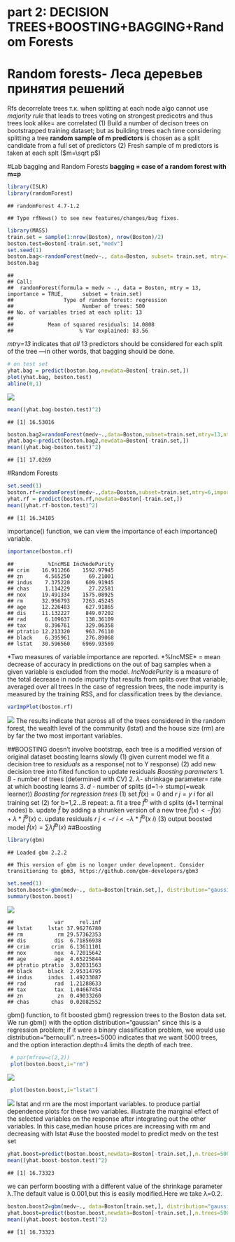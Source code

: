 part 2: DECISION TREES+BOOSTING+BAGGING+Random Forests
================

# Random forests- Леса деревьев принятия решений

Rfs decorrelate trees т.к. when splitting at each node algo cannot use
*majority rule* that leads to trees voting on strongest predicotrs and
thus trees look alike= are correlated (1) Build a number of decison
trees on bootstrapped training dataset; but as building trees each time
considering splitting a tree **random sample of m predictors** is chosen
as a split candidate from a full set of predictors (2) Fresh sample of m
predictors is taken at each splt ($m=\sqrt p$)

\#Lab bagging and Random Forests **bagging = case of a random forest
with m=p**

``` r
library(ISLR)
library(randomForest)
```

    ## randomForest 4.7-1.2

    ## Type rfNews() to see new features/changes/bug fixes.

``` r
library(MASS)
train.set = sample(1:nrow(Boston), nrow(Boston)/2)
boston.test=Boston[-train.set,"medv"]
set.seed(1)
boston.bag<-randomForest(medv~., data=Boston, subset= train.set, mtry=13, importance=TRUE)
boston.bag
```

    ## 
    ## Call:
    ##  randomForest(formula = medv ~ ., data = Boston, mtry = 13, importance = TRUE,      subset = train.set) 
    ##                Type of random forest: regression
    ##                      Number of trees: 500
    ## No. of variables tried at each split: 13
    ## 
    ##           Mean of squared residuals: 14.0808
    ##                     % Var explained: 83.56

*mtry=13* indicates that *all* 13 predictors should be considered for
each split of the tree —in other words, that bagging should be done.

``` r
# on test set 
yhat.bag = predict(boston.bag,newdata=Boston[-train.set,])
plot(yhat.bag, boston.test)
abline(0,1)
```

![](part2_DECISIONTREES_BOOSTING_BAGGING_RandomForests_files/figure-gfm/unnamed-chunk-2-1.png)<!-- -->

``` r
mean((yhat.bag-boston.test)^2)
```

    ## [1] 16.53016

``` r
boston.bag2=randomForest(medv~.,data=Boston,subset=train.set,mtry=13,ntree=25)
yhat.bag<-predict(boston.bag2,newdata=Boston[-train.set,])
mean((yhat.bag-boston.test)^2)
```

    ## [1] 17.0269

\#Random Forests

``` r
set.seed(1)
boston.rf=randomForest(medv~.,data=Boston,subset=train.set,mtry=6,importance=TRUE)
yhat.rf = predict(boston.rf,newdata=Boston[-train.set,])
mean((yhat.rf-boston.test)^2)
```

    ## [1] 16.34185

importance() function, we can view the importance of each importance()
variable.

``` r
importance(boston.rf)
```

    ##           %IncMSE IncNodePurity
    ## crim    16.911266    1592.97945
    ## zn       4.565250      69.21001
    ## indus    7.375220     609.91945
    ## chas     1.114229      27.22581
    ## nox     19.491334    1575.08925
    ## rm      32.956793    7263.45245
    ## age     12.226483     627.91865
    ## dis     11.132227     849.07202
    ## rad      6.109637     138.36109
    ## tax      8.396761     329.06358
    ## ptratio 12.213320     963.76110
    ## black    6.395961     276.89068
    ## lstat   30.596560    6969.93569

*Two measures of variable importance are reported. *%IncMSE\* = mean
decrease of accuracy in predictions on the out of bag samples when a
given variable is excluded from the model. *IncNodePurity* is a measure
of the total decrease in node impurity that results from splits over
that variable, averaged over all trees In the case of regression trees,
the node impurity is measured by the training RSS, and for
classification trees by the deviance.

``` r
varImpPlot(boston.rf)
```

![](part2_DECISIONTREES_BOOSTING_BAGGING_RandomForests_files/figure-gfm/unnamed-chunk-6-1.png)<!-- -->
The results indicate that across all of the trees considered in the
random forest, the wealth level of the community (lstat) and the house
size (rm) are by far the two most important variables.

\##BOOSTING doesn’t involve bootstrap, each tree is a modified version
of original dataset boosting learns slowly (1) given current model we
fit a decision tree to *residuals* as a response( not to Y response) (2)
add new decision tree into fiited function to update residuals *Boosting
parameters* 1. $B$ - number of trees (determined with CV) 2. $\lambda$-
shrinkage parameter= rate at which boosting learns 3. $d$ - number of
splits (d=1-\> stump(=weak learner)) *Boosting for regression trees* (1)
set $\hat f(x)=0$ and $r~j=y~i$ for all training set (2) for b=1,2…B
repeat: a. fit a tree $\hat f^b$ with d splits (d+1 terminal nodes) b.
update $\hat f$ by adding a shrunken version of a new tree
$\hat f(x) <- \hat f(x) + \lambda*\hat f^b(x)$ c. update residuals
$r~j<-r~i<- \lambda* \hat f^b(x~i)$ (3) output boosted model
$\hat f(x)= \sum \lambda \hat f^b(x)$ \##Boosting

``` r
library(gbm)
```

    ## Loaded gbm 2.2.2

    ## This version of gbm is no longer under development. Consider transitioning to gbm3, https://github.com/gbm-developers/gbm3

``` r
set.seed(1)
boston.boost<-gbm(medv~., data=Boston[train.set,], distribution="gaussian", n.trees=5000, interaction.depth=4)
summary(boston.boost)
```

![](part2_DECISIONTREES_BOOSTING_BAGGING_RandomForests_files/figure-gfm/unnamed-chunk-7-1.png)<!-- -->

    ##             var     rel.inf
    ## lstat     lstat 37.96276780
    ## rm           rm 29.57362353
    ## dis         dis  6.71856938
    ## crim       crim  6.13611101
    ## nox         nox  4.72015642
    ## age         age  4.65225844
    ## ptratio ptratio  3.02031563
    ## black     black  2.95314795
    ## indus     indus  1.49233087
    ## rad         rad  1.21288633
    ## tax         tax  1.04667454
    ## zn           zn  0.49033260
    ## chas       chas  0.02082552

gbm() function, to fit boosted gbm() regression trees to the Boston data
set. We run gbm() with the option distribution=“gaussian” since this is
a regression problem; if it were a binary classification problem, we
would use distribution=“bernoulli”. n.trees=5000 indicates that we want
5000 trees, and the option interaction.depth=4 limits the depth of each
tree.

``` r
 # par(mfrow=c(2,2))
 plot(boston.boost,i="rm")
```

![](part2_DECISIONTREES_BOOSTING_BAGGING_RandomForests_files/figure-gfm/unnamed-chunk-8-1.png)<!-- -->

``` r
 plot(boston.boost,i="lstat")
```

![](part2_DECISIONTREES_BOOSTING_BAGGING_RandomForests_files/figure-gfm/unnamed-chunk-8-2.png)<!-- -->
lstat and rm are the most important variables. to produce partial
dependence plots for these two variables. illustrate the marginal effect
of the selected variables on the response after integrating out the
other variables. In this case,median house prices are increasing with rm
and decreasing with lstat \#use the boosted model to predict medv on the
test set

``` r
yhat.boost=predict(boston.boost,newdata=Boston[-train.set,],n.trees=5000)
mean((yhat.boost-boston.test)^2)
```

    ## [1] 16.73323

we can perform boosting with a different value of the shrinkage
parameter λ.The default value is 0.001,but this is easily modified.Here
we take λ=0.2.

``` r
boston.boost2=gbm(medv~., data=Boston[train.set,], distribution="gaussian", n.trees=5000, interaction.depth=4,shrinkage=0.2, verbose=F)
yhat.boost=predict(boston.boost,newdata=Boston[-train.set,],n.trees=5000)
mean((yhat.boost-boston.test)^2)
```

    ## [1] 16.73323
